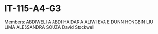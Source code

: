 # IT-115-A4-G3
Members:
ABDIWELI A ABDI
HAIDAR A ALIWI 
EVA E DUNN
HONGBIN LIU
LIMA ALESSANDRA SOUZA
David Stockwell
